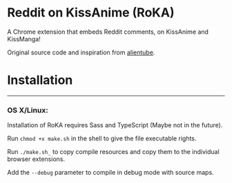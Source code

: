 Reddit on KissAnime (RoKA)
=========

A Chrome extension that embeds Reddit comments, on KissAnime and KissManga!

Original source code and inspiration from [alientube](https://github.com/xlexi/alientube/).

# Installation
-------------
### OS X/Linux:
Installation of RoKA requires Sass and TypeScript (Maybe not in the future).

Run ```chmod +x make.sh``` in the shell  to give the file executable rights.

Run `./make.sh_` to copy compile resources and copy them to the individual browser extensions.

Add the `--debug` parameter to compile in debug mode with source maps.
